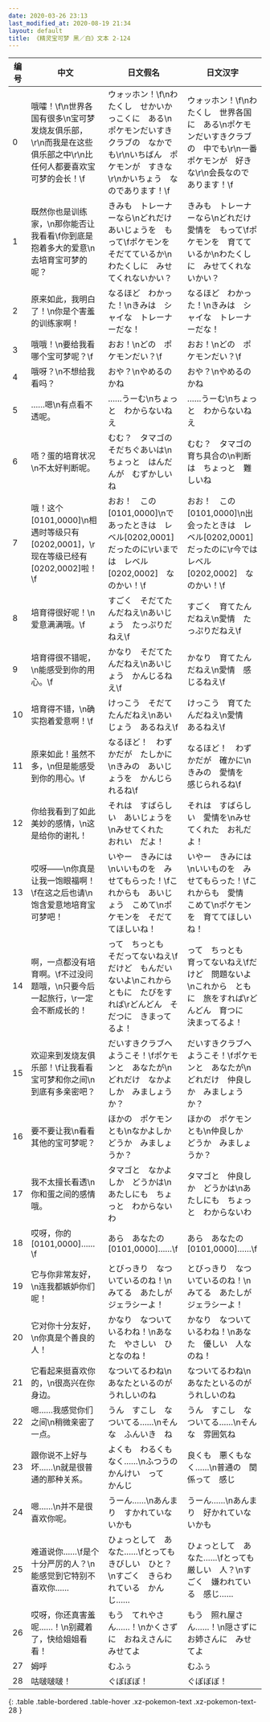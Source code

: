 ```yaml
---
date: 2020-03-26 23:13
last_modified_at: 2020-08-19 21:34
layout: default
title: 《精灵宝可梦 黑／白》文本 2-124
---
```

| 编号 | 中文 | 日文假名 | 日文汉字 |
| ---- | ---- | ---- | --- |
| 0 | 哦嚯！\f\n世界各国有很多\n宝可梦发烧友俱乐部，\r\n而我是在这些俱乐部之中\r\n比任何人都要喜欢宝可梦的会长！\f | ウォッホン！\f\nわたくし　せかいかっこくに　ある\nポケモンだいすきクラブの　なかでも\r\nいちばん　ポケモンが　すきな\r\nかいちょう　なのであります！\f | ウォッホン！\f\nわたくし　世界各国に　ある\nポケモンだいすきクラブの　中でも\r\n一番　ポケモンが　好きな\r\n会長なので　あります！\f |
| 1 | 既然你也是训练家，\n那你能否让我看看\f你到底是抱着多大的爱意\n去培育宝可梦的呢？ | きみも　トレーナーなら\nどれだけ　あいじょうを　もって\fポケモンを　そだてているか\nわたくしに　みせてくれないかい？ | きみも　トレーナーなら\nどれだけ　愛情を　もって\fポケモンを　育てているか\nわたくしに　みせてくれないかい？ |
| 2 | 原来如此，我明白了！\n你是个害羞的训练家啊！ | なるほど　わかった！\nきみは　シャイな　トレーナーだな！ | なるほど　わかった！\nきみは　シャイな　トレーナーだな！ |
| 3 | 哦哦！\n要给我看哪个宝可梦呢？\f | おお！\nどの　ポケモンだい？\f | おお！\nどの　ポケモンだい？\f |
| 4 | 哦呀？\n不想给我看吗？ | おや？\nやめるのかね | おや？\nやめるのかね |
| 5 | ……嗯\n有点看不透呢。 | ……うーむ\nちょっと　わからないねえ | ……うーむ\nちょっと　わからないねえ |
| 6 | 唔？蛋的培育状况\n不太好判断呢。 | むむ？　タマゴの　そだちぐあいは\nちょっと　はんだんが　むずかしいね | むむ？　タマゴの　育ち具合の\n判断は　ちょっと　難しいね |
| 7 | 哦！这个[0101,0000]\n相遇时等级只有[0202,0001]，\r现在等级已经有[0202,0002]啦！\f | おお！　この　[0101,0000]\nであったときは　レベル[0202,0001]　だったのに\rいまでは　レベル[0202,0002]　なのかい！\f | おお！　この　[0101,0000]\n出会ったときは　レベル[0202,0001]　だったのに\r今では　レベル[0202,0002]　なのかい！\f |
| 8 | 培育得很好呢！\n爱意满满哦。\f | すごく　そだてたんだねえ\nあいじょう　たっぷりだねえ\f | すごく　育てたんだねえ\n愛情　たっぷりだねえ\f |
| 9 | 培育得很不错呢，\n能感受到你的用心。\f | かなり　そだてたんだねえ\nあいじょう　かんじるねえ\f | かなり　育てたんだねえ\n愛情　感じるねえ\f |
| 10 | 培育得不错，\n确实抱着爱意啊！\f | けっこう　そだてたんだねえ\nあいじょう　あるねえ\f | けっこう　育てたんだねえ\n愛情　あるねえ\f |
| 11 | 原来如此！虽然不多，\n但是能感受到你的用心。\f | なるほど！　わずかだが　たしかに\nきみの　あいじょうを　かんじられるね\f | なるほど！　わずかだが　確かに\nきみの　愛情を　感じられるね\f |
| 12 | 你给我看到了如此美妙的感情，\n这是给你的谢礼！ | それは　すばらしい　あいじょうを\nみせてくれた　おれい　だよ！ | それは　すばらしい　愛情を\nみせてくれた　お礼だよ！ |
| 13 | 哎呀——\n你真是让我一饱眼福啊！\f在这之后也请\n饱含爱意地培育宝可梦吧！ | いやー　きみには\nいいものを　みせてもらった！\fこれからも　あいじょう　こめて\nポケモンを　そだててほしいね！ | いやー　きみには\nいいものを　みせてもらった！\fこれからも　愛情　こめて\nポケモンを　育ててほしいね！ |
| 14 | 啊，一点都没有培育啊。\f不过没问题哦，\n只要今后一起旅行，\r一定会不断成长的！ | って　ちっとも　そだってないねえ\fだけど　もんだいないよ\nこれから　ともに　たびをすれば\rどんどん　そだつに　きまってるよ！ | って　ちっとも　育ってないねえ\fだけど　問題ないよ\nこれから　ともに　旅をすれば\rどんどん　育つに　決まってるよ！ |
| 15 | 欢迎来到发烧友俱乐部！\f让我看看宝可梦和你之间\n到底有多亲密吧？ | だいすきクラブへ　ようこそ！\fポケモンと　あなたが\nどれだけ　なかよしか　みましょうか？ | だいすきクラブへ　ようこそ！\fポケモンと　あなたが\nどれだけ　仲良しか　みましょうか？ |
| 16 | 要不要让我\n看看其他的宝可梦呢？ | ほかの　ポケモンとも\nなかよしか　どうか　みましょうか？ | ほかの　ポケモンとも\n仲良しか　どうか　みましょうか？ |
| 17 | 我不太擅长看透\n你和蛋之间的感情哦。 | タマゴと　なかよしか　どうかは\nあたしにも　ちょっと　わからないわ | タマゴと　仲良しか　どうかは\nあたしにも　ちょっと　わからないわ |
| 18 | 哎呀，你的[0101,0000]……\f | あら　あなたの　[0101,0000]……\f | あら　あなたの　[0101,0000]……\f |
| 19 | 它与你非常友好，\n连我都嫉妒你们呢！ | とびっきり　なついているのね！\nみてる　あたしが　ジェラシーよ！ | とびっきり　なついているのね！\nみてる　あたしが　ジェラシーよ！ |
| 20 | 它对你十分友好，\n你真是个善良的人！ | かなり　なついているわね！\nあなた　やさしい　ひとなのね！ | かなり　なついているわね！\nあなた　優しい　人なのね！ |
| 21 | 它看起来挺喜欢你的，\n很高兴在你身边。 | なついてるわね\nあなたといるのが　うれしいのね | なついてるわね\nあなたといるのが　うれしいのね |
| 22 | 嗯……我感觉你们之间\n稍微亲密了一点。 | うん　すこし　なついてる……\nそんな　ふんいき　ね | うん　すこし　なついてる……\nそんな　雰囲気ね |
| 23 | 跟你说不上好与坏……\n就是很普通的那种关系。 | よくも　わるくもなく……\nふつうの　かんけい　って　かんじ | 良くも　悪くもなく……\n普通の　関係って　感じ |
| 24 | 嗯……\n并不是很喜欢你呢。 | うーん……\nあんまり　すかれていないかも | うーん……\nあんまり　好かれていないかも |
| 25 | 难道说你……\f是个十分严厉的人？\n能感觉到它特别不喜欢你…… | ひょっとして　あなた……\fとっても　きびしい　ひと？\nすごく　きらわれている　かんじ…… | ひょっとして　あなた……\fとっても　厳しい　人？\nすごく　嫌われている　感じ…… |
| 26 | 哎呀，你还真害羞呢……！\n别藏着了，快给姐姐看看！ | もう　てれやさん……！\nかくさずに　おねえさんに　みせてよ | もう　照れ屋さん……！\n隠さずに　お姉さんに　みせてよ |
| 27 | 姆呼 | むふぅ | むふぅ |
| 28 | 咕啵啵啵！ | ぐぼぼぼ！ | ぐぼぼぼ！ |
{: .table .table-bordered .table-hover .xz-pokemon-text .xz-pokemon-text-28 }